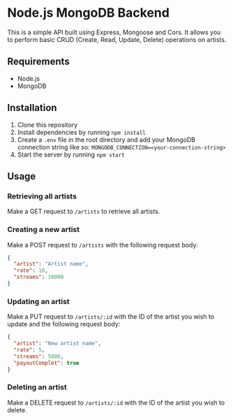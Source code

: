 # Node.js MongoDB Backend

This is a simple API built using Express, Mongoose and Cors. It allows you to perform basic CRUD (Create, Read, Update, Delete) operations on artists.

## Requirements

- Node.js
- MongoDB

## Installation

1. Clone this repository
2. Install dependencies by running `npm install`
3. Create a `.env` file in the root directory and add your MongoDB connection string like so: `MONGODB_CONNECTION=<your-connection-string>`
4. Start the server by running `npm start`

## Usage

### Retrieving all artists

Make a GET request to `/artists` to retrieve all artists.

### Creating a new artist

Make a POST request to `/artists` with the following request body:

```json
{
  "artist": "Artist name",
  "rate": 10,
  "streams": 10000
}
```

### Updating an artist

Make a PUT request to `/artists/:id` with the ID of the artist you wish to update and the following request body:

```json
{
  "artist": "New artist name",
  "rate": 5,
  "streams": 5000,
  "payoutComplet": true
}
```

### Deleting an artist

Make a DELETE request to `/artists/:id` with the ID of the artist you wish to delete.
